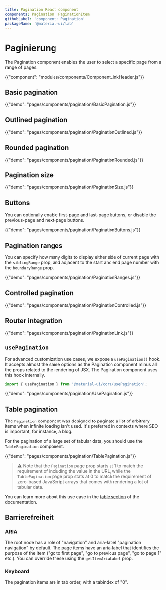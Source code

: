 ```yaml
---
title: Pagination React component
components: Pagination, PaginationItem
githubLabel: 'component: Pagination'
packageName: '@material-ui/lab'
---
```


# Paginierung

<p class="description">The Pagination component enables the user to select a specific page from a range of pages.</p>

{{"component": "modules/components/ComponentLinkHeader.js"}}

## Basic pagination

{{"demo": "pages/components/pagination/BasicPagination.js"}}

## Outlined pagination

{{"demo": "pages/components/pagination/PaginationOutlined.js"}}

## Rounded pagination

{{"demo": "pages/components/pagination/PaginationRounded.js"}}

## Pagination size

{{"demo": "pages/components/pagination/PaginationSize.js"}}

## Buttons

You can optionally enable first-page and last-page buttons, or disable the previous-page and next-page buttons.

{{"demo": "pages/components/pagination/PaginationButtons.js"}}

## Pagination ranges

You can specify how many digits to display either side of current page with the `siblingRange` prop, and adjacent to the start and end page number with the `boundaryRange` prop.

{{"demo": "pages/components/pagination/PaginationRanges.js"}}

## Controlled pagination

{{"demo": "pages/components/pagination/PaginationControlled.js"}}

## Router integration

{{"demo": "pages/components/pagination/PaginationLink.js"}}

## `usePagination`

For advanced customization use cases, we expose a `usePagination()` hook. It accepts almost the same options as the Pagination component minus all the props related to the rendering of JSX. The Pagination component uses this hook internally.

```jsx
import { usePagination } from '@material-ui/core/usePagination';
```

{{"demo": "pages/components/pagination/UsePagination.js"}}

## Table pagination

The `Pagination` component was designed to paginate a list of arbitrary items when infinite loading isn't used. It's preferred in contexts where SEO is important, for instance, a blog.

For the pagination of a large set of tabular data, you should use the `TablePagination` component.

{{"demo": "pages/components/pagination/TablePagination.js"}}

> ⚠️ Note that the `Pagination` page prop starts at 1 to match the requirement of including the value in the URL, while the `TablePagination` page prop stats at 0 to match the requirement of zero-based JavaScript arrays that comes with rendering a lot of tabular data.

You can learn more about this use case in the [table section](/components/tables/#custom-pagination-options) of the documentation.

## Barrierefreiheit

### ARIA

The root node has a role of "navigation" and aria-label "pagination navigation" by default. The page items have an aria-label that identifies the purpose of the item ("go to first page", "go to previous page", "go to page 1" etc.). You can override these using the `getItemAriaLabel` prop.

### Keyboard

The pagination items are in tab order, with a tabindex of "0".
